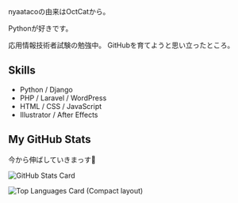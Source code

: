 nyaatacoの由来はOctCatから。 
 
Pythonが好きです。 

応用情報技術者試験の勉強中。 GitHubを育てようと思い立ったところ。


## Skills
- Python / Django 
- PHP / Laravel / WordPress
- HTML / CSS / JavaScript
- Illustrator / After Effects 



## My GitHub Stats

今から伸ばしていきまっす🌱 

![GitHub Stats Card](https://github-readme-stats.vercel.app/api?username=nyaataco)

![Top Languages Card (Compact layout)](https://github-readme-stats.vercel.app/api/top-langs/?username=nyaataco&layout=compact)
